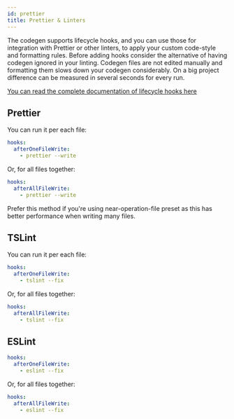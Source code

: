 ```yaml
---
id: prettier
title: Prettier & Linters
---
```


The codegen supports lifecycle hooks, and you can use those for integration with Prettier or other linters, to apply your custom code-style and formatting rules. Before adding hooks consider the alternative of having codegen ignored in your linting. Codegen files are not edited manually and formatting them slows down your codegen considerably. On a big project difference can be measured in several seconds for every run.

[You can read the complete documentation of lifecycle hooks here](/docs/getting-started/lifecycle-hooks)

## Prettier

You can run it per each file:

```yml
hooks:
  afterOneFileWrite:
    - prettier --write
```

Or, for all files together:

```yml
hooks:
  afterAllFileWrite:
    - prettier --write
```

Prefer this method if you're using near-operation-file preset as this has better performance when writing many files.

## TSLint

You can run it per each file:

```yml
hooks:
  afterOneFileWrite:
    - tslint --fix
```

Or, for all files together:

```yml
hooks:
  afterAllFileWrite:
    - tslint --fix
```

## ESLint

```yml
hooks:
  afterOneFileWrite:
    - eslint --fix
```

Or, for all files together:

```yml
hooks:
  afterAllFileWrite:
    - eslint --fix
```
